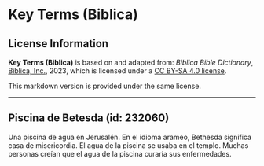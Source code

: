 # Key Terms (Biblica)

## License Information

**Key Terms (Biblica)** is based on and adapted from: _Biblica Bible Dictionary_, [Biblica, Inc.](https://www.biblica.com/), 2023, which is licensed under a [CC BY-SA 4.0 license](https://creativecommons.org/licenses/by-sa/4.0/legalcode.en).

This markdown version is provided under the same license.



--------------------------------

## Piscina de Betesda (id: 232060)

Una piscina de agua en Jerusalén. En el idioma arameo, Bethesda significa casa de misericordia. El agua de la piscina se usaba en el templo. Muchas personas creían que el agua de la piscina curaría sus enfermedades.



